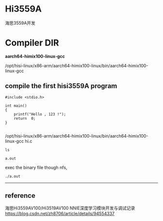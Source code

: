 # Hi3559A
海思3559A开发


#  Compiler DIR
**aarch64-himix100-linux-gcc**   

/opt/hisi-linux/x86-arm/aarch64-himix100-linux/bin/aarch64-himix100-linux-gcc


##  compile the first hisi3559A program
```
#include <stdio.h>

int main()
{
	printf("Hello , 123 !");
	return  0;
}


```



/opt/hisi-linux/x86-arm/aarch64-himix100-linux/bin/aarch64-himix100-linux-gcc  hi.c


```
ls 

a.out

```

exec the binary file though nfs,
```
./a.out 

```


---------------------



##  reference  

海思Hi3559AV100/Hi3519AV100 NNIE深度学习模块开发与调试记录 
https://blog.csdn.net/zh8706/article/details/94554337     





